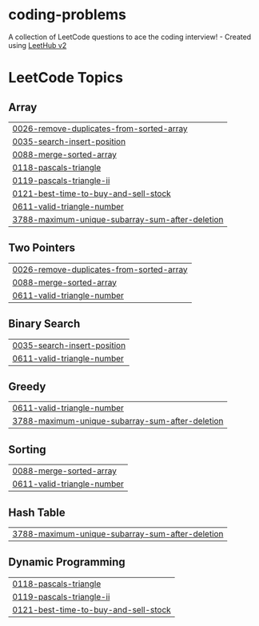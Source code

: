 # coding-problems
A collection of LeetCode questions to ace the coding interview! - Created using [LeetHub v2](https://github.com/arunbhardwaj/LeetHub-2.0)

<!---LeetCode Topics Start-->
# LeetCode Topics
## Array
|  |
| ------- |
| [0026-remove-duplicates-from-sorted-array](https://github.com/neerajsahu14/coding-problems/tree/master/0026-remove-duplicates-from-sorted-array) |
| [0035-search-insert-position](https://github.com/neerajsahu14/coding-problems/tree/master/0035-search-insert-position) |
| [0088-merge-sorted-array](https://github.com/neerajsahu14/coding-problems/tree/master/0088-merge-sorted-array) |
| [0118-pascals-triangle](https://github.com/neerajsahu14/coding-problems/tree/master/0118-pascals-triangle) |
| [0119-pascals-triangle-ii](https://github.com/neerajsahu14/coding-problems/tree/master/0119-pascals-triangle-ii) |
| [0121-best-time-to-buy-and-sell-stock](https://github.com/neerajsahu14/coding-problems/tree/master/0121-best-time-to-buy-and-sell-stock) |
| [0611-valid-triangle-number](https://github.com/neerajsahu14/coding-problems/tree/master/0611-valid-triangle-number) |
| [3788-maximum-unique-subarray-sum-after-deletion](https://github.com/neerajsahu14/coding-problems/tree/master/3788-maximum-unique-subarray-sum-after-deletion) |
## Two Pointers
|  |
| ------- |
| [0026-remove-duplicates-from-sorted-array](https://github.com/neerajsahu14/coding-problems/tree/master/0026-remove-duplicates-from-sorted-array) |
| [0088-merge-sorted-array](https://github.com/neerajsahu14/coding-problems/tree/master/0088-merge-sorted-array) |
| [0611-valid-triangle-number](https://github.com/neerajsahu14/coding-problems/tree/master/0611-valid-triangle-number) |
## Binary Search
|  |
| ------- |
| [0035-search-insert-position](https://github.com/neerajsahu14/coding-problems/tree/master/0035-search-insert-position) |
| [0611-valid-triangle-number](https://github.com/neerajsahu14/coding-problems/tree/master/0611-valid-triangle-number) |
## Greedy
|  |
| ------- |
| [0611-valid-triangle-number](https://github.com/neerajsahu14/coding-problems/tree/master/0611-valid-triangle-number) |
| [3788-maximum-unique-subarray-sum-after-deletion](https://github.com/neerajsahu14/coding-problems/tree/master/3788-maximum-unique-subarray-sum-after-deletion) |
## Sorting
|  |
| ------- |
| [0088-merge-sorted-array](https://github.com/neerajsahu14/coding-problems/tree/master/0088-merge-sorted-array) |
| [0611-valid-triangle-number](https://github.com/neerajsahu14/coding-problems/tree/master/0611-valid-triangle-number) |
## Hash Table
|  |
| ------- |
| [3788-maximum-unique-subarray-sum-after-deletion](https://github.com/neerajsahu14/coding-problems/tree/master/3788-maximum-unique-subarray-sum-after-deletion) |
## Dynamic Programming
|  |
| ------- |
| [0118-pascals-triangle](https://github.com/neerajsahu14/coding-problems/tree/master/0118-pascals-triangle) |
| [0119-pascals-triangle-ii](https://github.com/neerajsahu14/coding-problems/tree/master/0119-pascals-triangle-ii) |
| [0121-best-time-to-buy-and-sell-stock](https://github.com/neerajsahu14/coding-problems/tree/master/0121-best-time-to-buy-and-sell-stock) |
<!---LeetCode Topics End-->